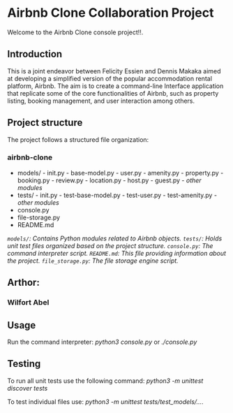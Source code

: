 # Airbnb Clone Collaboration Project
 Welcome to the Airbnb Clone console project!!.

## Introduction
This is a joint endeavor between Felicity Essien and Dennis Makaka aimed at developing a simplified version of the popular accommodation rental platform, Airbnb. The aim is to create a command-line Interface application that replicate some of the core functionalities of Airbnb, such as property listing, booking management, and user interaction among others.

## Project structure

 The project follows a structured file organization:

### airbnb-clone
 - models/
        - init.py
        - base-model.py
        - user.py
        - amenity.py
        - property.py
        - booking.py
        - review.py
        - location.py
        - host.py
        - guest.py
        - *other modules*
 - tests/
        - init.py
        - test-base-model.py
        - test-user.py
        - test-amenity.py
        - *other modules*
 - console.py
 - file-storage.py
 - README.md

*`models/`: Contains Python modules related to Airbnb objects.*
*`tests/`: Holds unit test files organized based on the project structure.*
*`console.py`: The command interpreter script.*
*`README.md`: This file providing information about the project.*
*`file_storage.py`: The file storage engine script.*

## Arthor:
### Wilfort Abel

## Usage
 Run the command interpreter:
 _python3 console.py_ or _./console.py_

## Testing
 To run all unit tests use the following command:
 _python3 -m unittest discover tests_

 To test individual files use:
 _python3 -m unittest tests/test_models/...._
